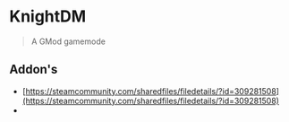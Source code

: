 # KnightDM

> A GMod gamemode

## Addon's

* [https://steamcommunity.com/sharedfiles/filedetails/?id=309281508](https://steamcommunity.com/sharedfiles/filedetails/?id=309281508)
* 